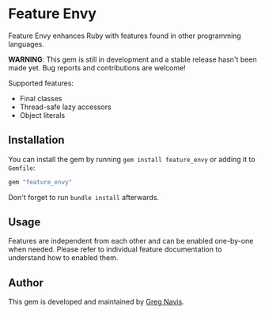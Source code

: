 # Feature Envy

Feature Envy enhances Ruby with features found in other programming languages.

**WARNING**: This gem is still in development and a stable release hasn't been
made yet. Bug reports and contributions are welcome!

Supported features:

- Final classes
- Thread-safe lazy accessors
- Object literals

## Installation

You can install the gem by running `gem install feature_envy` or adding it to
`Gemfile`:

```ruby
gem "feature_envy"
```

Don't forget to run `bundle install` afterwards.

## Usage

Features are independent from each other and can be enabled one-by-one when
needed. Please refer to individual feature documentation to understand how to
enabled them.

## Author

This gem is developed and maintained by [Greg Navis](http://www.gregnavis.com).
